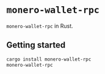 # `monero-wallet-rpc`
`monero-wallet-rpc` in Rust.

## Getting started
```sh
cargo install monero-wallet-rpc
monero-wallet-rpc
```
